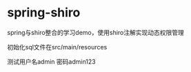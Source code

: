 # spring-shiro
spring与shiro整合的学习demo，使用shiro注解实现动态权限管理

初始化sql文件在src/main/resources

测试用户名admin
密码admin123
